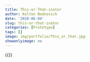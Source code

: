 ```yaml
---
title: This-or-That-inator
author: Kolton Bodnovich
date: '2020-06-04'
slug: this-or-that-inator
categories: [Prototype]
tags: []
image: img/portfolio/This_or_that.jpg
showonlyimage: no
---
```



<!--more-->

{{<youtube pZ5tze70Yto >}}
